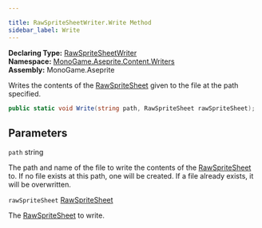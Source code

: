 ```yaml
---

title: RawSpriteSheetWriter.Write Method
sidebar_label: Write
---
```

**Declaring Type:** [RawSpriteSheetWriter](../)  
**Namespace:** [MonoGame.Aseprite.Content.Writers](../../)  
**Assembly:** MonoGame.Aseprite

Writes the contents of the [RawSpriteSheet](../../../../RawTypes/RawSpriteSheet/) given to the file at the path specified.

```csharp
public static void Write(string path, RawSpriteSheet rawSpriteSheet);
```

## Parameters

`path`  string

The path and name of the file to write the contents of the [RawSpriteSheet](../../../../RawTypes/RawSpriteSheet/) to.  If no file  exists at this path, one will be created.  If a file already exists, it will be overwritten.

`rawSpriteSheet`  [RawSpriteSheet](../../../../RawTypes/RawSpriteSheet/)

The [RawSpriteSheet](../../../../RawTypes/RawSpriteSheet/) to write.


